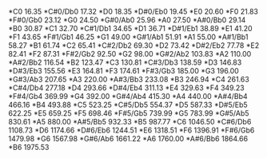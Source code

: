 *C0	16.35
*C#0/Db0	17.32
*D0	18.35
*D#0/Eb0	19.45
*E0	20.60
*F0	21.83
*F#0/Gb0	23.12
*G0	24.50
*G#0/Ab0	25.96
*A0	27.50
*A#0/Bb0	29.14
*B0	30.87
*C1	32.70
*C#1/Db1	34.65
*D1	36.71
*D#1/Eb1	38.89
*E1	41.20
*F1	43.65
*F#1/Gb1	46.25
*G1	49.00
*G#1/Ab1	51.91
*A1	55.00
*A#1/Bb1	58.27
*B1	61.74
*C2	65.41
*C#2/Db2	69.30
*D2	73.42
*D#2/Eb2	77.78
*E2	82.41
*F2	87.31
*F#2/Gb2	92.50
*G2	98.00
*G#2/Ab2	103.83
*A2	110.00
*A#2/Bb2	116.54
*B2	123.47
*C3	130.81
*C#3/Db3	138.59
*D3	146.83
*D#3/Eb3	155.56
*E3	164.81
*F3	174.61
*F#3/Gb3	185.00
*G3	196.00
*G#3/Ab3	207.65
*A3	220.00
*A#3/Bb3	233.08
*B3	246.94
*C4	261.63
*C#4/Db4	277.18
*D4	293.66
*D#4/Eb4	311.13
*E4	329.63
*F4	349.23
*F#4/Gb4	369.99
*G4	392.00
*G#4/Ab4	415.30
*A4	440.00
*A#4/Bb4	466.16
*B4	493.88
*C5	523.25
*C#5/Db5	554.37
*D5	587.33
*D#5/Eb5	622.25
*E5	659.25
*F5	698.46
*F#5/Gb5	739.99
*G5	783.99
*G#5/Ab5	830.61
*A5	880.00
*A#5/Bb5	932.33
*B5	987.77
*C6	1046.50
*C#6/Db6	1108.73
*D6	1174.66
*D#6/Eb6	1244.51
*E6	1318.51
*F6	1396.91
*F#6/Gb6	1479.98
*G6	1567.98
*G#6/Ab6	1661.22
*A6	1760.00
*A#6/Bb6	1864.66
*B6	1975.53